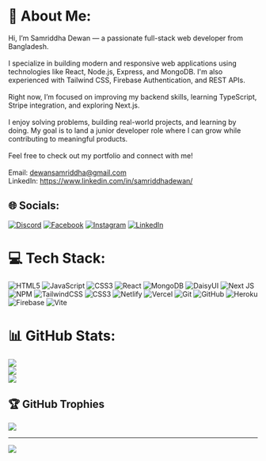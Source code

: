 # 💫 About Me:
Hi, I’m Samriddha Dewan — a passionate full-stack web developer from Bangladesh.<br><br>I specialize in building modern and responsive web applications using technologies like React, Node.js, Express, and MongoDB. I'm also experienced with Tailwind CSS, Firebase Authentication, and REST APIs.<br><br>Right now, I’m focused on improving my backend skills, learning TypeScript, Stripe integration, and exploring Next.js.<br><br>I enjoy solving problems, building real-world projects, and learning by doing. My goal is to land a junior developer role where I can grow while contributing to meaningful products.<br><br>Feel free to check out my portfolio and connect with me!<br><br>Email: dewansamriddha@gmail.com<br>LinkedIn: https://www.linkedin.com/in/samriddhadewan/


## 🌐 Socials:
[![Discord](https://img.shields.io/badge/Discord-%237289DA.svg?logo=discord&logoColor=white)](https://discord.gg/samriddhadewan1) [![Facebook](https://img.shields.io/badge/Facebook-%231877F2.svg?logo=Facebook&logoColor=white)](https://facebook.com/samriddhadewan) [![Instagram](https://img.shields.io/badge/Instagram-%23E4405F.svg?logo=Instagram&logoColor=white)](https://instagram.com/samriddhadewan) [![LinkedIn](https://img.shields.io/badge/LinkedIn-%230077B5.svg?logo=linkedin&logoColor=white)](https://linkedin.com/in/samriddhadewan) 

# 💻 Tech Stack:
![HTML5](https://img.shields.io/badge/html5-%23E34F26.svg?style=for-the-badge&logo=html5&logoColor=white) ![JavaScript](https://img.shields.io/badge/javascript-%23323330.svg?style=for-the-badge&logo=javascript&logoColor=%23F7DF1E) ![CSS3](https://img.shields.io/badge/css3-%231572B6.svg?style=for-the-badge&logo=css3&logoColor=white) ![React](https://img.shields.io/badge/react-%2320232a.svg?style=for-the-badge&logo=react&logoColor=%2361DAFB) ![MongoDB](https://img.shields.io/badge/MongoDB-%234ea94b.svg?style=for-the-badge&logo=mongodb&logoColor=white) ![DaisyUI](https://img.shields.io/badge/daisyui-5A0EF8?style=for-the-badge&logo=daisyui&logoColor=white) ![Next JS](https://img.shields.io/badge/Next-black?style=for-the-badge&logo=next.js&logoColor=white) ![NPM](https://img.shields.io/badge/NPM-%23CB3837.svg?style=for-the-badge&logo=npm&logoColor=white) ![TailwindCSS](https://img.shields.io/badge/tailwindcss-%2338B2AC.svg?style=for-the-badge&logo=tailwind-css&logoColor=white) ![CSS3](https://img.shields.io/badge/css3-%231572B6.svg?style=for-the-badge&logo=css3&logoColor=white) ![Netlify](https://img.shields.io/badge/netlify-%23000000.svg?style=for-the-badge&logo=netlify&logoColor=#00C7B7) ![Vercel](https://img.shields.io/badge/vercel-%23000000.svg?style=for-the-badge&logo=vercel&logoColor=white) ![Git](https://img.shields.io/badge/git-%23F05033.svg?style=for-the-badge&logo=git&logoColor=white) ![GitHub](https://img.shields.io/badge/github-%23121011.svg?style=for-the-badge&logo=github&logoColor=white) ![Heroku](https://img.shields.io/badge/heroku-%23430098.svg?style=for-the-badge&logo=heroku&logoColor=white) ![Firebase](https://img.shields.io/badge/firebase-%23039BE5.svg?style=for-the-badge&logo=firebase) ![Vite](https://img.shields.io/badge/vite-%23646CFF.svg?style=for-the-badge&logo=vite&logoColor=white)
# 📊 GitHub Stats:
![](https://github-readme-stats.vercel.app/api?username=samriddhadewan&theme=dark&hide_border=false&include_all_commits=false&count_private=false)<br/>
![](https://nirzak-streak-stats.vercel.app/?user=samriddhadewan&theme=dark&hide_border=false)<br/>
![](https://github-readme-stats.vercel.app/api/top-langs/?username=samriddhadewan&theme=dark&hide_border=false&include_all_commits=false&count_private=false&layout=compact)

## 🏆 GitHub Trophies
![](https://github-profile-trophy.vercel.app/?username=samriddhadewan&theme=radical&no-frame=false&no-bg=true&margin-w=4)

---
[![](https://visitcount.itsvg.in/api?id=samriddhadewan&icon=0&color=0)](https://visitcount.itsvg.in)

<!-- Proudly created with GPRM ( https://gprm.itsvg.in ) -->
